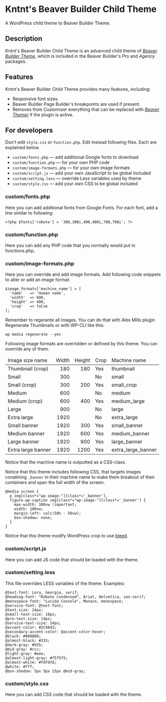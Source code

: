 # Kntnt's Beaver Builder Child Theme

A WordPress child theme to Beaver Builder Theme.

## Description

Kntnt's Beaver Builder Child Theme is an advanced child theme of *[Beaver Builder Theme](https://www.wpbeaverbuilder.com/wordpress-framework-theme/)*, which is included in the Beaver Builder's *Pro* and *Agency* packages.

## Features

Kntnt's Beaver Builder Child Theme provides many features, including:

* Responsive font sizes.
* Beaver Builder Page Builder's breakpoints are used if present.
* Removes from Customizer everything that can be replaced with *[Beaver Themer](https://www.wpbeaverbuilder.com/beaver-themer/)* if the plugin is active.

## For developers

Don't edit `style.css` or `function.php`. Edit instead following files. Each are explained below.

* `custom/fonts.php` — add additional Google fonts to download
* `custom/function.php` — for your own PHP code
* `custom/image-formats.php` — for your own image formats
* `custom/script.js`  — add your own JavaScript to be global included
* `custom/setting.less` — override  Less variables used by theme
* `custom/style.css` — add your own CSS to be global included

### custom/fonts.php

Here you can add additional fonts from Google Fonts. For each font, add a line similar to following:

    <?php $fonts['roboto'] = '300,300i,400,400i,700,700i'; ?>

### custom/function.php

Here you can add any PHP code that you normally would put in functions.php.

### custom/image-formats.php

Here you can override and add image formats. Add following code snippets to
alter or add an image format:

    $image_formats['machine_name'] = [
      'name'   => 'Human name',
      'width'  => 600,
      'height' => 400,
      'crop'   => false
    ];

Remember to regerante all images. You can do that with Alex Mills plugin
Regenerate Thumbnails or with WP-CLI like this:

    wp media regenerate --yes

Following image formats are overridden or defined by this theme. You can
override any of them.

<table>
<thead>
<tr>
<td>Image size name</td>
<td style="text-align: right">Width</td>
<td style="text-align: right">Height</td>
<td>Crop</td>
<td>Machine name</td>
</tr>
</thead>
<tbody>
<tr>
<td>Thumbnail (crop)</td>
<td style="text-align: right">180</td>
<td style="text-align: right">180</td>
<td>Yes</td>
<td>thumbnail</td>
</tr>
<tr>
<td>Small</td>
<td style="text-align: right">300</td>
<td style="text-align: right"></td>
<td>No</td>
<td>small</td>
</tr>
<tr>
<td>Small (crop)</td>
<td style="text-align: right">300</td>
<td style="text-align: right">200</td>
<td>Yes</td>
<td>small_crop</td>
</tr>
<tr>
<td>Medium</td>
<td style="text-align: right">600</td>
<td style="text-align: right"></td>
<td>No</td>
<td>medium</td>
</tr>
<tr>
<td>Medium (crop)</td>
<td style="text-align: right">600</td>
<td style="text-align: right">400</td>
<td>Yes</td>
<td>medium_large</td>
</tr>
<tr>
<td>Large</td>
<td style="text-align: right">900</td>
<td style="text-align: right"></td>
<td>No</td>
<td>large</td>
</tr>
<tr>
<td>Extra large</td>
<td style="text-align: right">1920</td>
<td style="text-align: right"></td>
<td>No</td>
<td>extra_large</td>
</tr>
<tr>
<td>Small banner</td>
<td style="text-align: right">1920</td>
<td style="text-align: right">300</td>
<td>Yes</td>
<td>small_banner</td>
</tr>
<tr>
<td>Medium banner</td>
<td style="text-align: right">1920</td>
<td style="text-align: right">600</td>
<td>Yes</td>
<td>medium_banner</td>
</tr>
<tr>
<td>Large banner</td>
<td style="text-align: right">1920</td>
<td style="text-align: right">900</td>
<td>Yes</td>
<td>large_banner</td>
</tr>
<tr>
<td>Extra large banner</td>
<td style="text-align: right">1920</td>
<td style="text-align: right">1200</td>
<td>Yes</td>
<td>extra_large_banner</td>
</tr>
</tbody>
</table>

Notice that the machine name is outputted as a CSS-class.

Notice that this theme includes following CSS, that targets images
conatining `_banner` in their machine name to make them breakout of their
containers and span the full width of the screen.

    @media screen {
      p img[class*="wp-image-"][class*='_banner'],
      figure.wp-caption img[class*="wp-image-"][class*='_banner'] {
        max-width: 100vw !important;
        width: 100vw;
        margin-left: calc(50% - 50vw);
        box-shadow: none;
      }
    }

Notice that this theme modify WordPress crop to use <a href="https://en.wikipedia.org/wiki/Bleed_(printing)">bleed</a>.

### custom/script.js
Here you can add JS code that should be loaded with the theme.

### custom/setting.less
This file overrides LESS variables of the theme. Examples:

    @text-font: Lora, Georgia, serif;
    @heading-font: "Roboto Condensed", Arial, Helvetica, san-serif;
    @monospace-font: "Lucida Console", Monaco, monospace;
    @service-font: @text-font;
    @text-size: 24px;
    @small-text-size: 18px;
    @pre-text-size: 14px;
    @service-text-size: 14px;
    @accent-color: #2C9A43;
    @secondary-accent-color: @accent-color-hover;
    @black: #080808;
    @almost-black: #333;
    @dark-gray: #555;
    @mid-gray: #ccc;
    @light-gray: #eee;
    @almost-light-gray: #f5f5f5;
    @almost-white: #fdfdfd;
    @white: #fff;
    @box-shadow: 5px 5px 15px @mid-gray;

### custom/style.css

Here you can add CSS code that should be loaded with the theme.
